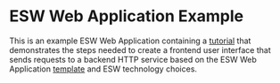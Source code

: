 # ESW Web Application Example

This is an example ESW Web Application containing a [tutorial](https://tmtsoftware.github.io/esw-web-app-example/index.html) 
that demonstrates the steps needed to create a frontend user interface that sends requests to a backend HTTP service based on 
the ESW Web Application [template](https://github.com/tmtsoftware/esw-web-app-template.g8) and ESW technology choices.
